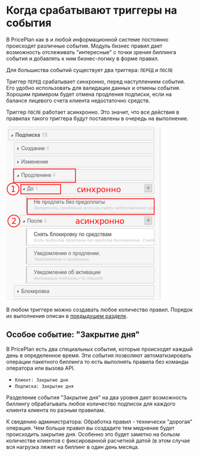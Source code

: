 # Когда срабатывают триггеры на события

В PricePlan как в и любой информационной системе постоянно происходят различные события. Модуль бизнес правил дает возможность отслеживать "интересные" с точки зрения биллинга события и добавлять к ним бизнес-логику в форме правил.

Для большиства событий существует два триггера: `ПЕРЕД` и `ПОСЛЕ`

Триггер `ПЕРЕД` срабатывает синхронно, перед наступлением события. Его удобно использовать для валидации данных и отмены события. Хорошим примером будет отмена продления подписки, если на балансе лицевого счета клиента недостаточно средств.

Триггер `ПОСЛЕ` работает асинхронно. Это значит, что все действия в правилах такого триггера будут поставлены в очередь на выполнение.

![](../../.gitbook/assets/before_and_afrer_events.png)

В любом триггере можно создавать любое количество правил. Порядок их выполнения описан в [предыдущем разделе](poryadok_vipolneniya_pravil.md).

## Особое событие: "Закрытие дня"

В PricePlan ecть два специальных события, которые происходят каждый день в определенное время. Эти события позволяют автоматизировать операции пакетного биллинга то есть выполнять правила без команды оператора или вызова API.

* `Клиент: Закрытие дня`
* `Подписка: Закрытие дня`

Разделение события "Закрытие дня" на два уровня дает возможность биллингу обрабатывать любое количество подписок для каждого клиента клиента по разным правилам.

К сведению администратора: Обработка правил - технически "дорогая" операция. Чем больше правил вы создадите тем меднение будет происходить закрытие дня. Особенно это будет заметно на больом количестве клиентов с фиксированной расчетной датой \(в этом случае вся нагрузка ляжет на биллинг в один день месяца.

